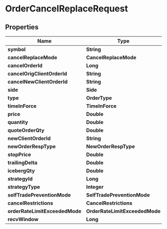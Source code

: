 

# OrderCancelReplaceRequest


## Properties

| Name | Type | Description | Notes |
|------------ | ------------- | ------------- | -------------|
|**symbol** | **String** |  |  |
|**cancelReplaceMode** | **CancelReplaceMode** |  |  |
|**cancelOrderId** | **Long** |  |  [optional] |
|**cancelOrigClientOrderId** | **String** |  |  [optional] |
|**cancelNewClientOrderId** | **String** |  |  [optional] |
|**side** | **Side** |  |  |
|**type** | **OrderType** |  |  |
|**timeInForce** | **TimeInForce** |  |  [optional] |
|**price** | **Double** |  |  [optional] |
|**quantity** | **Double** |  |  [optional] |
|**quoteOrderQty** | **Double** |  |  [optional] |
|**newClientOrderId** | **String** |  |  [optional] |
|**newOrderRespType** | **NewOrderRespType** |  |  [optional] |
|**stopPrice** | **Double** |  |  [optional] |
|**trailingDelta** | **Double** |  |  [optional] |
|**icebergQty** | **Double** |  |  [optional] |
|**strategyId** | **Long** |  |  [optional] |
|**strategyType** | **Integer** |  |  [optional] |
|**selfTradePreventionMode** | **SelfTradePreventionMode** |  |  [optional] |
|**cancelRestrictions** | **CancelRestrictions** |  |  [optional] |
|**orderRateLimitExceededMode** | **OrderRateLimitExceededMode** |  |  [optional] |
|**recvWindow** | **Long** |  |  [optional] |



